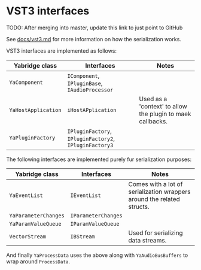 # VST3 interfaces

TODO: After merging into master, update this link to just point to GitHub

See [docs/vst3.md](../../../../docs/vst3.md) for more information on how the
serialization works.

VST3 interfaces are implemented as follows:

| Yabridge class      | Interfaces                                             | Notes                                                      |
| ------------------- | ------------------------------------------------------ | ---------------------------------------------------------- |
| `YaComponent`       | `IComponent`, `IPluginBase`, `IAudioProcessor`         |                                                            |
| `YaHostApplication` | `iHostAPplication`                                     | Used as a 'context' to allow the plugin to maek callbacks. |
| `YaPluginFactory`   | `IPluginFactory`, `IPluginFactory2`, `IPluginFactory3` |                                                            |

The following interfaces are implemented purely fur serialization purposes:

| Yabridge class       | Interfaces          | Notes                                                                  |
| -------------------- | ------------------- | ---------------------------------------------------------------------- |
| `YaEventList`        | `IEventList`        | Comes with a lot of serialization wrappers around the related structs. |
| `YaParameterChanges` | `IParameterChanges` |                                                                        |
| `YaParamValueQueue`  | `IParamValueQueue`  |                                                                        |
| `VectorStream`       | `IBStream`          | Used for serializing data streams.                                     |

And finally `YaProcessData` uses the above along with `YaAudioBusBuffers` to
wrap around `ProcessData`.
